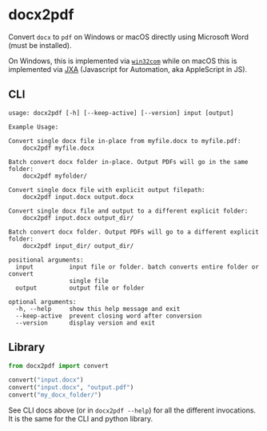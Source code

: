 # docx2pdf

Convert `docx` to `pdf` on Windows or macOS directly using Microsoft Word (must be installed).

On Windows, this is implemented via [`win32com`](https://pypi.org/project/pywin32/) while on macOS this is implemented via [JXA](https://github.com/JXA-Cookbook/JXA-Cookbook) (Javascript for Automation, aka AppleScript in JS).

## CLI

```
usage: docx2pdf [-h] [--keep-active] [--version] input [output]

Example Usage:

Convert single docx file in-place from myfile.docx to myfile.pdf:
    docx2pdf myfile.docx

Batch convert docx folder in-place. Output PDFs will go in the same folder:
    docx2pdf myfolder/

Convert single docx file with explicit output filepath:
    docx2pdf input.docx output.docx

Convert single docx file and output to a different explicit folder:
    docx2pdf input.docx output_dir/

Batch convert docx folder. Output PDFs will go to a different explicit folder:
    docx2pdf input_dir/ output_dir/

positional arguments:
  input          input file or folder. batch converts entire folder or convert
                 single file
  output         output file or folder

optional arguments:
  -h, --help     show this help message and exit
  --keep-active  prevent closing word after conversion
  --version      display version and exit
```

## Library

```python
from docx2pdf import convert

convert("input.docx")
convert("input.docx", "output.pdf")
convert("my_docx_folder/")
```

See CLI docs above (or in `docx2pdf --help`) for all the different invocations. It is the same for the CLI and python library.
